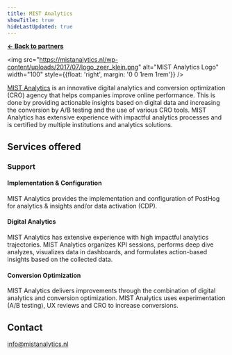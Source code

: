 ```yaml
---
title: MIST Analytics
showTitle: true
hideLastUpdated: true
---
```


**[← Back to partners](/partners)**

<img src="https://mistanalytics.nl/wp-content/uploads/2017/07/logo_zeer_klein.png" alt="MIST Analytics Logo" width="100" style={{float: 'right', margin: '0 0 1rem 1rem'}} />

[MIST Analytics](https://mistanalytics.nl) is an innovative digital analytics and conversion optimization (CRO) agency that helps companies improve online performance. This is done by providing actionable insights based on digital data and increasing the conversion by A/B testing and the use of various CRO tools. MIST Analytics has extensive experience with impactful analytics processes and is certified by multiple institutions and analytics solutions.

## Services offered

### Support

#### Implementation & Configuration
MIST Analytics provides the implementation and configuration of PostHog for analytics & insights and/or data activation (CDP).

#### Digital Analytics
MIST Analytics has extensive experience with high impactful analytics trajectories. MIST Analytics organizes KPI sessions, performs deep dive analyzes, visualizes data in dashboards, and formulates action-based insights based on the collected data.

#### Conversion Optimization
MIST Analytics delivers improvements through the combination of digital analytics and conversion optimization. MIST Analytics uses experimentation (A/B testing), UX reviews and CRO to increase conversions.

## Contact

info@mistanalytics.nl
